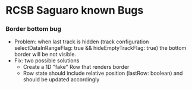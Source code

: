 # RCSB Saguaro known Bugs

### Border bottom bug

- Problem: when last track is hidden (track configuration selectDataInRangeFlag: true && hideEmptyTrackFlag: true) the bottom border will be not visible.
- Fix: two possible solutions
  - Create a 1D "fake" Row that renders border
  - Row state should include relative position (lastRow: boolean) and should be updated accordingly
